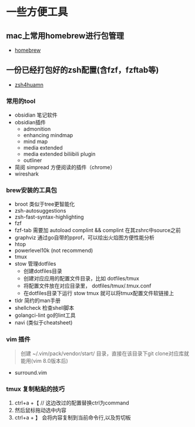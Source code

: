 # 一些方便工具

## mac上常用homebrew进行包管理
- [homebrew](https://brew.sh/)

## 一份已经打包好的zsh配置(含fzf，fzftab等)
- [zsh4huamn](https://github.com/romkatv/zsh4humans)

### 常用的tool 
- obsidian 笔记软件
- obsidian插件
	- admonition
	- enhancing mindmap
	- mind map
	- media extended
	- media extended biliibili plugin
	- outliner
- 简阅 simpread 方便阅读的插件（chrome）
- wireshark

### brew安装的工具包
- broot 类似于tree更智能化
- zsh-autosuggestions
- zsh-fast-syntax-highlighting
- fzf
- fzf-tab 需要加 autoload complint && complint 在其zshrc中source之前
- graphviz 通过go自带的pprof，可以绘出火焰图方便性能分析
- htop
- powerlevel10k (not recommend)
- tmux
- stow 管理dotfiles  
	- 创建dotfiles目录
	- 创建对应应用的配置文件目录，比如 dotfiles/tmux
	- 将配置文件放在对应目录里， dotfiles/tmux/.tmux.conf
	- 在dotfiles目录下运行 stow tmux 就可以将tmux配置文件软链接上
- tldr 简约的man手册
- shellcheck 检查shell脚本
- golangci-lint go的lint工具
- navi (类似于cheatsheet)

### vim 插件
> 创建 ~/.vim/pack/vendor/start/ 目录，直接在该目录下git clone对应库就能用(vim 8.0版本后)
- surround.vim

### tmux 复制粘贴的技巧
1. ctrl+a +【            // 这边改过的配置替换ctrl为command
2. 然后鼠标拖动选中内容 
3. ctrl+a + 】 会将内容复制到当前命令行,以及剪切板 